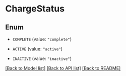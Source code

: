 # ChargeStatus

## Enum


* `COMPLETE` (value: `"complete"`)

* `ACTIVE` (value: `"active"`)

* `INACTIVE` (value: `"inactive"`)


[[Back to Model list]](../README.md#documentation-for-models) [[Back to API list]](../README.md#documentation-for-api-endpoints) [[Back to README]](../README.md)


